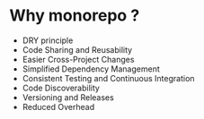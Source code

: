---
---

# Why monorepo ?
- DRY principle
- Code Sharing and Reusability
- Easier Cross-Project Changes
- Simplified Dependency Management
- Consistent Testing and Continuous Integration
- Code Discoverability
- Versioning and Releases
- Reduced Overhead
